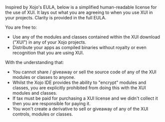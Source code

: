 Inspired by Xojo's EULA, below is a simplified human-readable license for the use of XUI. It lays out what you are agreeing to when you use XUI in your projects. Clarity is provided in the full EULA.

You are free to:

- Use any of the modules and classes contained within the XUI download ("XUI") in any of your Xojo projects.
- Distribute your apps as compiled binaries without royalty or even recognition that you are using XUI.

With the understanding that:

- You cannot share / giveaway or sell the source code of any of the XUI modules or classes to anyone.
- Whilst the Xojo IDE provides the ability to "encrypt" modules and classes, you are explicitly prohibited from doing this with the XUI modules and classes.
- If tax must be paid for purchasing a XUI license and we didn't collect it then you are responsible for paying it.
- You won't create a derivative to sell or giveaway of any of the XUI controls, modules or classes.